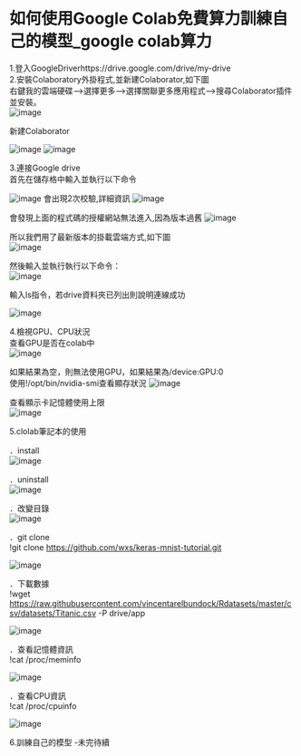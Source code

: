 # 如何使用Google Colab免費算力訓練自己的模型_google colab算力
1.登入GoogleDriverhttps://drive.google.com/drive/my-drive  
2.安裝Colaboratory外掛程式,並新建Colaborator,如下圖  
右鍵我的雲端硬碟—>選擇更多—>選擇關聯更多應用程式—>搜尋Colaborator插件並安裝。  
![image](https://github.com/Black-05/AI_midterm/blob/main/1.jpg)

新建Colaborator

![image](https://github.com/Black-05/AI_midterm/blob/main/2.jpg)
![image](https://github.com/Black-05/AI_midterm/blob/main/3.jpg)

3.連接Google drive  
首先在儲存格中輸入並執行以下命令  

![image](https://github.com/Black-05/AI_midterm/blob/main/4.jpg)
會出現2次校驗,詳細資訊
![image](https://github.com/Black-05/AI_midterm/blob/main/5.png)

會發現上面的程式碼的授權網站無法進入,因為版本過舊
![image](https://github.com/Black-05/AI_midterm/blob/main/6.png)

所以我們用了最新版本的掛載雲端方式,如下圖  
![image](https://github.com/Black-05/AI_midterm/blob/main/7.3.png)  

然後輸入並執行執行以下命令：  
![image](https://github.com/Black-05/AI_midterm/blob/main/7.4.png)    

輸入ls指令，若drive資料夾已列出則說明連線成功  

![image](https://github.com/Black-05/AI_midterm/blob/main/8.1.png)    

4.檢視GPU、CPU狀況  
查看GPU是否在colab中  
![image](https://github.com/Black-05/AI_midterm/blob/main/9.png)  

如果結果為空，則無法使用GPU，如果結果為/device:GPU:0  
使用!/opt/bin/nvidia-smi查看顯存狀況
![image](https://github.com/Black-05/AI_midterm/blob/main/10.png)  

查看顯示卡記憶體使用上限  
![image](https://github.com/Black-05/AI_midterm/blob/main/11.png) 

5.clolab筆記本的使用  

．install  
![image](https://github.com/Black-05/AI_midterm/blob/main/12.png)  

．uninstall   
![image](https://github.com/Black-05/AI_midterm/blob/main/13.png) 

．改變目錄  
![image](https://github.com/Black-05/AI_midterm/blob/main/14.png)  

．git clone  
!git clone https://github.com/wxs/keras-mnist-tutorial.git  

![image](https://github.com/Black-05/AI_midterm/blob/main/15.png)  

．下載數據  
!wget https://raw.githubusercontent.com/vincentarelbundock/Rdatasets/master/csv/datasets/Titanic.csv -P drive/app  

![image](https://github.com/Black-05/AI_midterm/blob/main/16.png)    

．查看記憶體資訊  
!cat /proc/meminfo  

![image](https://github.com/Black-05/AI_midterm/blob/main/17.png)   

．查看CPU資訊  
!cat /proc/cpuinfo  

![image](https://github.com/Black-05/AI_midterm/blob/main/18.1.png)   

6.訓練自己的模型
-未完待續


